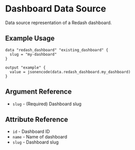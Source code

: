 # Dashboard Data Source

Data source representation of a Redash dashboard.

## Example Usage

```hcl
data "redash_dashboard" "existing_dashboard" {
  slug = "my-dashboard"
}

output "example" {
  value = jsonencode(data.redash_dashboard.my_dashboard)
}
```

## Argument Reference

* `slug` - (Required) Dashboard slug

## Attribute Reference

* `id` - Dashboard ID
* `name` - Name of dashboard
* `slug` - Dashboard slug